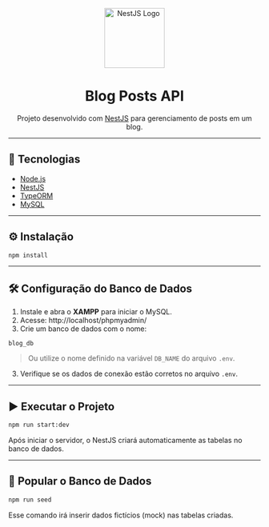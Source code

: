 
<p align="center">
  <a href="https://nestjs.com/" target="_blank">
    <img src="https://nestjs.com/img/logo-small.svg" width="120" alt="NestJS Logo"  />
  </a>
</p>

<h1 align="center">Blog Posts API</h1>

<p align="center">
  Projeto desenvolvido com <a href="https://nestjs.com/" target="_blank">NestJS</a> para gerenciamento de posts em um blog.
</p>

---

## 🚀 Tecnologias

* [Node.js](https://nodejs.org/)
* [NestJS](https://nestjs.com/)
* [TypeORM](https://typeorm.io/)
* [MySQL](https://www.mysql.com/)

---

## ⚙️ Instalação

```bash
npm install
```

---

## 🛠️ Configuração do Banco de Dados

1. Instale e abra o **XAMPP** para iniciar o MySQL.
2. Acesse: http://localhost/phpmyadmin/
3. Crie um banco de dados com o nome:

```
blog_db
```

> Ou utilize o nome definido na variável `DB_NAME` do arquivo `.env`.

3. Verifique se os dados de conexão estão corretos no arquivo `.env`.

---

## ▶️ Executar o Projeto

```bash
npm run start:dev
```

Após iniciar o servidor, o NestJS criará automaticamente as tabelas no banco de dados.

---

## 🌱 Popular o Banco de Dados

```bash
npm run seed
```

Esse comando irá inserir dados fictícios (mock) nas tabelas criadas.
